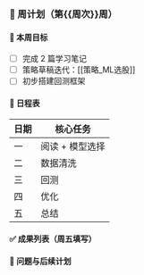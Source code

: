 ### 📅 周计划（第{{周次}}周）

#### 🎯 本周目标
- [ ] 完成 2 篇学习笔记
- [ ] 策略草稿迭代：[[策略_ML选股]]
- [ ] 初步搭建回测框架

#### 📅 日程表

| 日期 | 核心任务 |
|------|----------|
| 一 | 阅读 + 模型选择 |
| 二 | 数据清洗 |
| 三 | 回测 |
| 四 | 优化 |
| 五 | 总结 |

#### ✅ 成果列表（周五填写）


#### 🤔 问题与后续计划
